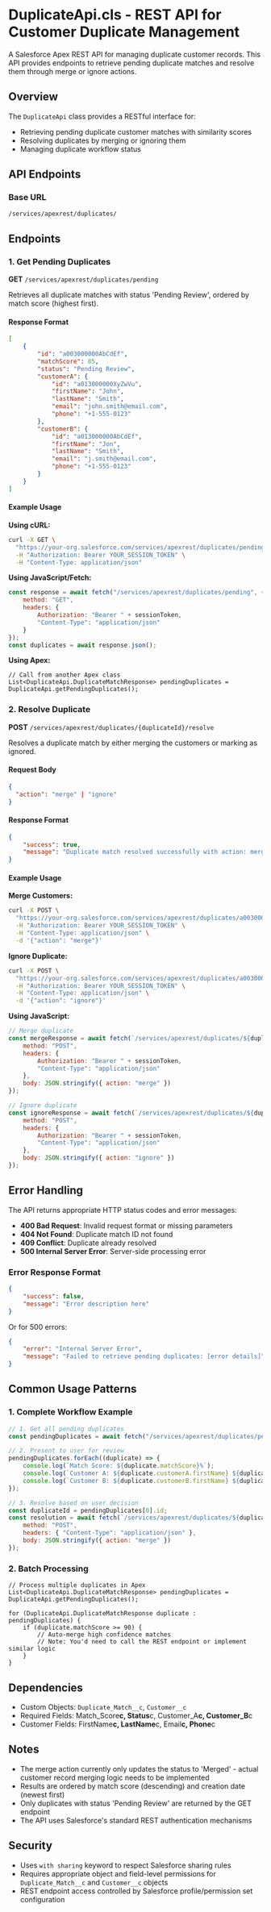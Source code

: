 # DuplicateApi.cls - REST API for Customer Duplicate Management

A Salesforce Apex REST API for managing duplicate customer records. This API provides endpoints to retrieve pending duplicate matches and resolve them through merge or ignore actions.

## Overview

The `DuplicateApi` class provides a RESTful interface for:

-   Retrieving pending duplicate customer matches with similarity scores
-   Resolving duplicates by merging or ignoring them
-   Managing duplicate workflow status

## API Endpoints

### Base URL

```
/services/apexrest/duplicates/
```

## Endpoints

### 1. Get Pending Duplicates

**GET** `/services/apexrest/duplicates/pending`

Retrieves all duplicate matches with status 'Pending Review', ordered by match score (highest first).

#### Response Format

```json
[
	{
		"id": "a003000000AbCdEf",
		"matchScore": 85,
		"status": "Pending Review",
		"customerA": {
			"id": "a013000000XyZwVu",
			"firstName": "John",
			"lastName": "Smith",
			"email": "john.smith@email.com",
			"phone": "+1-555-0123"
		},
		"customerB": {
			"id": "a013000000AbCdEf",
			"firstName": "Jon",
			"lastName": "Smith",
			"email": "j.smith@email.com",
			"phone": "+1-555-0123"
		}
	}
]
```

#### Example Usage

**Using cURL:**

```bash
curl -X GET \
  "https://your-org.salesforce.com/services/apexrest/duplicates/pending" \
  -H "Authorization: Bearer YOUR_SESSION_TOKEN" \
  -H "Content-Type: application/json"
```

**Using JavaScript/Fetch:**

```javascript
const response = await fetch("/services/apexrest/duplicates/pending", {
	method: "GET",
	headers: {
		Authorization: "Bearer " + sessionToken,
		"Content-Type": "application/json"
	}
});
const duplicates = await response.json();
```

**Using Apex:**

```apex
// Call from another Apex class
List<DuplicateApi.DuplicateMatchResponse> pendingDuplicates = DuplicateApi.getPendingDuplicates();
```

### 2. Resolve Duplicate

**POST** `/services/apexrest/duplicates/{duplicateId}/resolve`

Resolves a duplicate match by either merging the customers or marking as ignored.

#### Request Body

```json
{
  "action": "merge" | "ignore"
}
```

#### Response Format

```json
{
	"success": true,
	"message": "Duplicate match resolved successfully with action: merge"
}
```

#### Example Usage

**Merge Customers:**

```bash
curl -X POST \
  "https://your-org.salesforce.com/services/apexrest/duplicates/a003000000AbCdEf/resolve" \
  -H "Authorization: Bearer YOUR_SESSION_TOKEN" \
  -H "Content-Type: application/json" \
  -d '{"action": "merge"}'
```

**Ignore Duplicate:**

```bash
curl -X POST \
  "https://your-org.salesforce.com/services/apexrest/duplicates/a003000000AbCdEf/resolve" \
  -H "Authorization: Bearer YOUR_SESSION_TOKEN" \
  -H "Content-Type: application/json" \
  -d '{"action": "ignore"}'
```

**Using JavaScript:**

```javascript
// Merge duplicate
const mergeResponse = await fetch(`/services/apexrest/duplicates/${duplicateId}/resolve`, {
	method: "POST",
	headers: {
		Authorization: "Bearer " + sessionToken,
		"Content-Type": "application/json"
	},
	body: JSON.stringify({ action: "merge" })
});

// Ignore duplicate
const ignoreResponse = await fetch(`/services/apexrest/duplicates/${duplicateId}/resolve`, {
	method: "POST",
	headers: {
		Authorization: "Bearer " + sessionToken,
		"Content-Type": "application/json"
	},
	body: JSON.stringify({ action: "ignore" })
});
```

## Error Handling

The API returns appropriate HTTP status codes and error messages:

-   **400 Bad Request**: Invalid request format or missing parameters
-   **404 Not Found**: Duplicate match ID not found
-   **409 Conflict**: Duplicate already resolved
-   **500 Internal Server Error**: Server-side processing error

### Error Response Format

```json
{
	"success": false,
	"message": "Error description here"
}
```

Or for 500 errors:

```json
{
	"error": "Internal Server Error",
	"message": "Failed to retrieve pending duplicates: [error details]"
}
```

## Common Usage Patterns

### 1. Complete Workflow Example

```javascript
// 1. Get all pending duplicates
const pendingDuplicates = await fetch("/services/apexrest/duplicates/pending").then((response) => response.json());

// 2. Present to user for review
pendingDuplicates.forEach((duplicate) => {
	console.log(`Match Score: ${duplicate.matchScore}%`);
	console.log(`Customer A: ${duplicate.customerA.firstName} ${duplicate.customerA.lastName}`);
	console.log(`Customer B: ${duplicate.customerB.firstName} ${duplicate.customerB.lastName}`);
});

// 3. Resolve based on user decision
const duplicateId = pendingDuplicates[0].id;
const resolution = await fetch(`/services/apexrest/duplicates/${duplicateId}/resolve`, {
	method: "POST",
	headers: { "Content-Type": "application/json" },
	body: JSON.stringify({ action: "merge" })
});
```

### 2. Batch Processing

```apex
// Process multiple duplicates in Apex
List<DuplicateApi.DuplicateMatchResponse> pendingDuplicates = DuplicateApi.getPendingDuplicates();

for (DuplicateApi.DuplicateMatchResponse duplicate : pendingDuplicates) {
    if (duplicate.matchScore >= 90) {
        // Auto-merge high confidence matches
        // Note: You'd need to call the REST endpoint or implement similar logic
    }
}
```

## Dependencies

-   Custom Objects: `Duplicate_Match__c`, `Customer__c`
-   Required Fields: Match_Score**c, Status**c, Customer_A**c, Customer_B**c
-   Customer Fields: FirstName**c, LastName**c, Email**c, Phone**c

## Notes

-   The merge action currently only updates the status to 'Merged' - actual customer record merging logic needs to be implemented
-   Results are ordered by match score (descending) and creation date (newest first)
-   Only duplicates with status 'Pending Review' are returned by the GET endpoint
-   The API uses Salesforce's standard REST authentication mechanisms

## Security

-   Uses `with sharing` keyword to respect Salesforce sharing rules
-   Requires appropriate object and field-level permissions for `Duplicate_Match__c` and `Customer__c` objects
-   REST endpoint access controlled by Salesforce profile/permission set configuration
